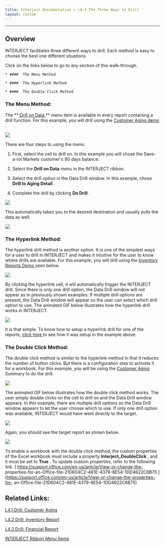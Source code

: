 ```yaml
---
title: Interject Documentation > L4.4 The Three Ways to Drill
layout: custom
---
```

* * *

##  **Overview**

INTERJECT facilitates three different ways to drill. Each method is easy to
choose the best one different situations.

Click on the links below to go to any section of this walk-through.

    * ####  The Menu Method 

    * ####  The Hyperlink Method 

    * ####  The Double Click Method 

###  The Menu Method:

The **[ Drill on Data ](/wPortal/INTERJECT-Ribbon-Menu-Items_83689479.html) **
menu item is available in every report containing a drill function. For this
example, you will drill using the [ Customer Aging demo
](https://interject.atlassian.net/wiki/display/ID/Customer+Aging) .

![](attachments/128510906/128510963.png)

  

There are four steps to using the menu.

  1. First, select the cell to drill on. In this example you will chose the Save-a-lot Markets customer's 90 days balance. 
  2. Select the **Drill on Data** menu in the INTERJECT ribbon.   

  3. Select the drill option in the Data Drill window.  In this example, chose **Drill to Aging Detail** .    

  4. Complete the drill by clicking **Do Drill** . 

![](attachments/128510906/128510969.png)

  

This automatically takes you to the desired destination and usually pulls the
data as well.

![](attachments/128510906/128510980.png)

###  The Hyperlink Method:

The hyperlink drill method is another option. It is one of the simplest ways
for a user to drill in INTERJECT and makes it intuitive for the user to know
where drills are available. For this example, you will drill using the [
Inventory Reports Demo
](https://interject.atlassian.net/wiki/display/ID/Inventory+Reports) seen
below.

![](attachments/128510906/128511030.png?width=720)

  

By clicking the hyperlink cell, it will automatically trigger the INTERJECT
drill. Since there is only one drill option, the Data Drill window will not
appear as in previously shown examples. If multiple drill options are present,
the Data Drill window will appear so the user can select which drill option to
use. The animated GIF below illustrates how the hyperlink drill works in
INTERJECT.

![](attachments/128510906/128511040.gif)

  

It is that simple. To know how to setup a hyperlink drill for one of the
reports, [ click here
](https://interject.atlassian.net/wiki/display/ID/Drill%3A+Inventory+Report)
to see how it was setup in the example above.

###  The Double Click Method:

The double click method is similar to the hyperlink method in that it reduces
the number of button clicks. But there is a configuration step to activate it
for a workbook. For this example, you will be using the [ Customer Aging
](https://interject.atlassian.net/wiki/display/ID/Customer+Aging) Summary to
do the drill.

![](attachments/128510906/128511050.png)

  

The animated GIF below illustrates how the double click method works. The user
simply double clicks on the cell to drill on and the Data Drill window
appears. In this example, there are multiple drill options so the Data Drill
window appears to let the user choose which to use. If only one drill option
was available, INTERJECT would have went directly to the target.

![](attachments/128510906/128514695.gif)

  

Again, you should see the target report as shown below.

![](attachments/128510906/128511069.png)

  

To enable a workbook with the double click method, the custom properties of
the Excel workbook must include a property **Interject_DoubleClick** , and it
must be set to **True** . To update custom properties, refer to the following
link. [ https://support.office.com/en-us/article/View-or-change-the-
properties-for-an-Office-file-21D604C2-481E-4379-8E54-1DD4622C6B75
](https://support.office.com/en-us/article/View-or-change-the-properties-for-
an-Office-file-21D604C2-481E-4379-8E54-1DD4622C6B75)

  

##  Related Links:

[ L4.1 Drill: Customer Aging ](/wGetStarted/128421015.html)

[ L4.2 Drill: Inventory Report ](/wGetStarted/128409138.html)

[ L4.3 Drill: Financial Report ](/wGetStarted/128409219.html)

[ INTERJECT Ribbon Menu Items ](INTERJECT-Ribbon-Menu-Items_83689479.html)

  

